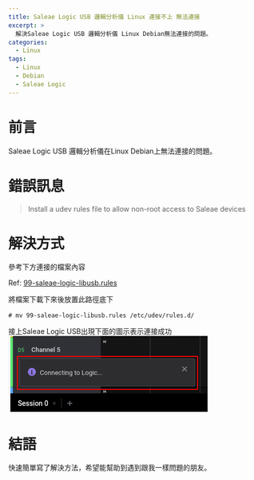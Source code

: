 ```yaml
---
title: Saleae Logic USB 邏輯分析儀 Linux 連接不上 無法連接
excerpt: >
  解決Saleae Logic USB 邏輯分析儀 Linux Debian無法連接的問題。
categories:
  - Linux
tags:
  - Linux
  - Debian
  - Saleae Logic
---
```


# 前言

Saleae Logic USB 邏輯分析儀在Linux Debian上無法連接的問題。
# 錯誤訊息

>Install a udev rules file to allow non-root access to Saleae devices

# 解決方式

參考下方連接的檔案內容

Ref: [99-saleae-logic-libusb.rules](https://github.com/keesj/saleae-logic-libusb/blob/master/contrib/udevd/99-saleae-logic-libusb.rules)

將檔案下載下來後放置此路徑底下
```
# mv 99-saleae-logic-libusb.rules /etc/udev/rules.d/
```
接上Saleae Logic USB出現下面的圖示表示連接成功
![connecting](/assets/images/logic_connect.png)

# 結語

快速簡單寫了解決方法，希望能幫助到遇到跟我一樣問題的朋友。